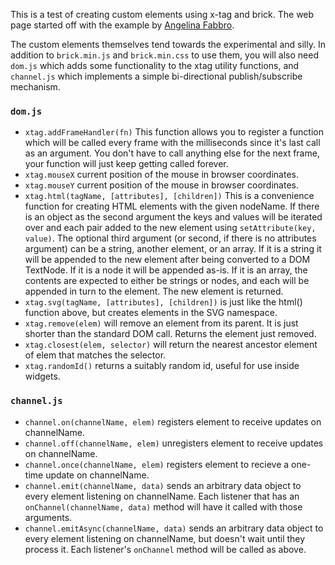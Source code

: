 This is a test of creating custom elements using x-tag and brick. The web page started off with the example by [Angelina Fabbro](https://hacks.mozilla.org/2014/03/custom-elements-for-custom-applications-web-components-with-mozillas-brick-and-x-tag/).

The custom elements themselves tend towards the experimental and silly. In addition to `brick.min.js` and `brick.min.css` to use them, you will also need `dom.js` which adds some functionality to the xtag utility functions, and `channel.js` which implements a simple bi-directional publish/subscribe mechanism.

### `dom.js`

* `xtag.addFrameHandler(fn)` This function allows you to register a function which will be called every frame with the milliseconds since it's last call as an argument. You don't have to call anything else for the next frame, your function will just keep getting called forever.
* `xtag.mouseX` current position of the mouse in browser coordinates.
* `xtag.mouseY` current position of the mouse in browser coordinates.
* `xtag.html(tagName, [attributes], [children])` This is a convenience function for creating HTML elements with the given nodeName. If there is an object as the second argument the keys and values will be iterated over and each pair added to the new element using `setAttribute(key, value)`. The optional third argument (or second, if there is no attributes argument) can be a string, another element, or an array. If it is a string it will be appended to the new element after being converted to a DOM TextNode. If it is a node it will be appended as-is. If it is an array, the contents are expected to either be strings or nodes, and each will be appended in turn to the element. The new element is returned.
* `xtag.svg(tagName, [attributes], [children])` is just like the html() function above, but creates elements in the SVG namespace.
* `xtag.remove(elem)` will remove an element from its parent. It is just shorter than the standard DOM call. Returns the element just removed.
* `xtag.closest(elem, selector)` will return the nearest ancestor element of elem that matches the selector.
* `xtag.randomId()` returns a suitably random id, useful for use inside widgets.


### `channel.js`

* `channel.on(channelName, elem)` registers element to receive updates on channelName.
* `channel.off(channelName, elem)` unregisters element to receive updates on channelName.
* `channel.once(channelName, elem)` registers element to recieve a one-time update on channelName.
* `channel.emit(channelName, data)` sends an arbitrary data object to every element listening on channelName. Each listener that has an `onChannel(channelName, data)` method will have it called with those arguments.
* `channel.emitAsync(channelName, data)` sends an arbitrary data object to every element listening on channelName, but doesn't wait until they process it. Each listener's `onChannel` method will be called as above.


